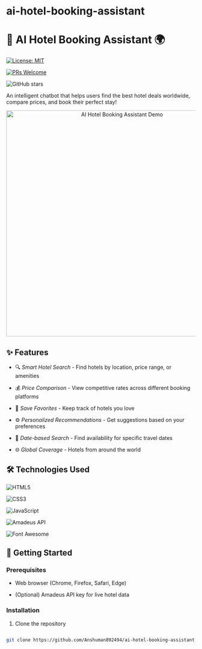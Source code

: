 # ai-hotel-booking-assistant
# 🏨 AI Hotel Booking Assistant 🌍



[![License: MIT](https://img.shields.io/badge/License-MIT-blue.svg)](https://opensource.org/licenses/MIT)

[![PRs Welcome](https://img.shields.io/badge/PRs-welcome-brightgreen.svg)](http://makeapullrequest.com)

![GitHub stars](https://img.shields.io/github/stars/yourusername/ai-hotel-booking-assistant?style=social)



An intelligent chatbot that helps users find the best hotel deals worldwide, compare prices, and book their perfect stay!



<p align="center">

  <img src="https://media.giphy.com/media/v1.Y2lkPTc5MGI3NjExcXJqY3V6bGJ1b3VtZ3VqY3R4eWJxZ2NtY3J4dWJ5dG5xYzV6aCZlcD12MV9pbnRlcm5hbF9naWZfYnlfaWQmY3Q9Zw/3o7TKsQ8XqkK2k6zI4/giphy.gif" alt="AI Hotel Booking Assistant Demo" width="600">

</p>



## ✨ Features



- 🔍 *Smart Hotel Search* - Find hotels by location, price range, or amenities

- 💰 *Price Comparison* - View competitive rates across different booking platforms

- 💖 *Save Favorites* - Keep track of hotels you love

- ⚙ *Personalized Recommendations* - Get suggestions based on your preferences

- 📅 *Date-based Search* - Find availability for specific travel dates

- 🌐 *Global Coverage* - Hotels from around the world



## 🛠 Technologies Used



![HTML5](https://img.shields.io/badge/HTML5-E34F26?style=for-the-badge&logo=html5&logoColor=white)

![CSS3](https://img.shields.io/badge/CSS3-1572B6?style=for-the-badge&logo=css3&logoColor=white)

![JavaScript](https://img.shields.io/badge/JavaScript-F7DF1E?style=for-the-badge&logo=javascript&logoColor=black)

![Amadeus API](https://img.shields.io/badge/Amadeus_API-00A0DE?style=for-the-badge&logo=amadeus&logoColor=white)

![Font Awesome](https://img.shields.io/badge/Font_Awesome-528DD7?style=for-the-badge&logo=font-awesome&logoColor=white)



## 🚀 Getting Started



### Prerequisites



- Web browser (Chrome, Firefox, Safari, Edge)

- (Optional) Amadeus API key for live hotel data



### Installation



1. Clone the repository

```bash

git clone https://github.com/Anshuman892494/ai-hotel-booking-assistant
